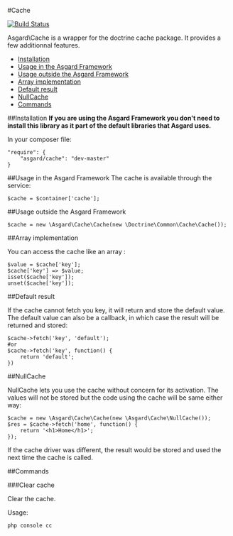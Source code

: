 #Cache

[![Build Status](https://travis-ci.org/asgardphp/cache.svg?branch=master)](https://travis-ci.org/asgardphp/cache)

Asgard\Cache is a wrapper for the doctrine cache package. It provides a few additionnal features.

- [Installation](#installation)
- [Usage in the Asgard Framework](#usage-asgard)
- [Usage outside the Asgard Framework](#usage-outside)
- [Array implementation](#array)
- [Default result](#default)
- [NullCache](#nullcache)
- [Commands](#commands)

<a name="installation"></a>
##Installation
**If you are using the Asgard Framework you don't need to install this library as it part of the default libraries that Asgard uses.**

In your composer file:

    "require": {
        "asgard/cache": "dev-master"
	}

<a name="usage-asgard"></a>
##Usage in the Asgard Framework
The cache is available through the service:

	$cache = $container['cache'];

<a name="usage-outside"></a>
##Usage outside the Asgard Framework

	$cache = new \Asgard\Cache\Cache(new \Doctrine\Common\Cache\Cache());

<a name="array"></a>
##Array implementation

You can access the cache like an array :

	$value = $cache['key'];
	$cache['key'] => $value;
	isset($cache['key']);
	unset($cache['key']);

<a name="default"></a>
##Default result

If the cache cannot fetch you key, it will return and store the default value. The default value can also be a callback, in which case the result will be returned and stored:

	$cache->fetch('key', 'default');
	#or
	$cache->fetch('key', function() {
		return 'default';
	})

<a name="nullcache"></a>
##NullCache

NullCache lets you use the cache without concern for its activation. The values will not be stored but the code using the cache will be same either way:

	$cache = new \Asgard\Cache\Cache(new \Asgard\Cache\NullCache());
	$res = $cache->fetch('home', function() {
		return '<h1>Home</h1>';
	});

If the cache driver was different, the result would be stored and used the next time the cache is called.

<a name="commands"></a>
##Commands

###Clear cache

Clear the cache.

Usage:

	php console cc